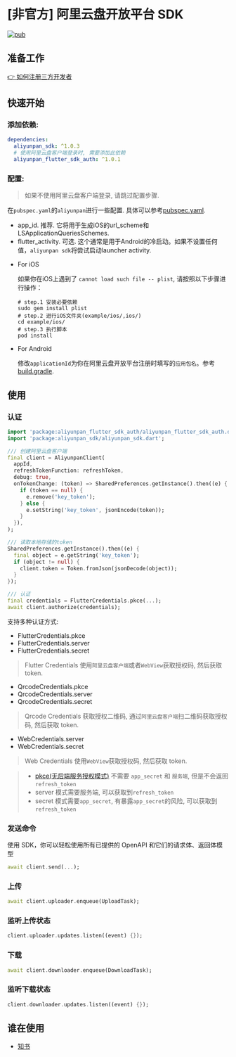 # [非官方] 阿里云盘开放平台 SDK

[![pub](https://img.shields.io/pub/v/aliyunpan_sdk?style=flat)](https://pub.dev/packages/aliyunpan_sdk)

## 准备工作

[👉 如何注册三方开发者](https://www.yuque.com/aliyundrive/zpfszx/btw0tw)

## 快速开始

### 添加依赖:
```yaml
dependencies:
  aliyunpan_sdk: ^1.0.3
  # 使用阿里云盘客户端登录时, 需要添加此依赖
  aliyunpan_flutter_sdk_auth: ^1.0.1
```

### 配置:

> 如果不使用阿里云盘客户端登录, 请跳过配置步骤.

在`pubspec.yaml`的`aliyunpan`进行一些配置. 具体可以参考[pubspec.yaml](../example/pubspec.yaml#L24).

- app_id. 推荐. 它将用于生成iOS的url_scheme和LSApplicationQueriesSchemes.
- flutter_activity. 可选. 这个通常是用于Android的冷启动。如果不设置任何值，`aliyunpan sdk`将尝试启动launcher activity.

* For iOS

  如果你在iOS上遇到了 `cannot load such file -- plist`, 请按照以下步骤进行操作：
    ```shell
    # step.1 安装必要依赖
    sudo gem install plist
    # step.2 进行iOS文件夹(example/ios/,ios/)
    cd example/ios/
    # step.3 执行脚本
    pod install
    ```

* For Android

  修改`applicationId`为你在阿里云盘开放平台注册时填写的`应用包名`。参考[build.gradle](../example/android/app/build.gradle#L45).

## 使用

### 认证

```dart
import 'package:aliyunpan_flutter_sdk_auth/aliyunpan_flutter_sdk_auth.dart';
import 'package:aliyunpan_sdk/aliyunpan_sdk.dart';

/// 创建阿里云盘客户端
final client = AliyunpanClient(
  appId,
  refreshTokenFunction: refreshToken,
  debug: true,
  onTokenChange: (token) => SharedPreferences.getInstance().then((e) {
    if (token == null) {
      e.remove('key_token');
    } else {
      e.setString('key_token', jsonEncode(token));
    }
  }),
);

/// 读取本地存储的token
SharedPreferences.getInstance().then((e) {
  final object = e.getString('key_token');
  if (object != null) {
    client.token = Token.fromJson(jsonDecode(object));
  }
});

/// 认证
final credentials = FlutterCredentials.pkce(...);
await client.authorize(credentials);
```

支持多种认证方式:

- FlutterCredentials.pkce
- FlutterCredentials.server
- FlutterCredentials.secret

> Flutter Credentials 使用`阿里云盘客户端`或者`WebView`获取授权码, 然后获取 token.

- QrcodeCredentials.pkce
- QrcodeCredentials.server
- QrcodeCredentials.secret

> Qrcode Credentials 获取授权二维码, 通过`阿里云盘客户端`扫二维码获取授权码, 然后获取 token.

- WebCredentials.server
- WebCredentials.secret

> Web Credentials 使用`WebView`获取授权码, 然后获取 token.

> - [pkce(无后端服务授权模式)](https://www.yuque.com/aliyundrive/zpfszx/eam8ls1lmawwwksv) 不需要 `app_secret` 和 `服务端`, 但是不会返回`refresh_token`
> - server 模式需要服务端, 可以获取到`refresh_token`
> - secret 模式需要`app_secret`, 有暴露`app_secret`的风险, 可以获取到`refresh_token`

### 发送命令

使用 SDK，你可以轻松使用所有已提供的 OpenAPI 和它们的请求体、返回体模型

```dart
await client.send(...);
```

### 上传
```dart
await client.uploader.enqueue(UploadTask);
```

### 监听上传状态
```dart
client.uploader.updates.listen((event) {});
```

### 下载

```dart
await client.downloader.enqueue(DownloadTask);
```

### 监听下载状态
```dart
client.downloader.updates.listen((event) {});
```

## 谁在使用

- [知书](https://github.com/zhishuapp/zhishuapp.github.io)
